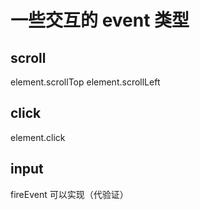 # 一些交互的 event 类型

## scroll

element.scrollTop element.scrollLeft

## click

element.click

## input

fireEvent 可以实现（代验证）
